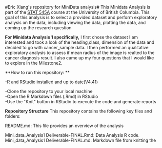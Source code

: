 
#Eric Xiang's repository for MiniData analysis# 
This Minidata Analysis is part of the [STAT 545A](https://stat545.stat.ubc.ca/syllabus-545a/) course at the University of British Columbia. This goal of this analysis is to select a provided dataset and perform exploratory analysis on the data, including viewing the data, plotting the data, and coming up the research question 

**For Minidata Analysis 1 specifically,** I first chose the dataset I am interested and took a look of the heading,class, dimension of the data and decided to go with cancer_sample data. I then performed an qualitative exploratory analysis to assess  if mean radius of the image is realted to the cancer diagnosis result. I also came up my four questions that I would like to explore in the Milestone2. 


**How to run this repository: **                                                                                                                                                                

-R and RStudio installed and up to date(V4.41) 

-Clone the repository to your local machine                                                                                                                                              
-Open the R Markdown files (.Rmd) in RStudio                                                                                                                                           
-Use the "Knit" button in RStudio to execute the code and generate reports

**Repository Structure**
This repository contains the following key files and folders:

README.md: This file provides an overview of the analysis

Mini_data_Analysis1 Deliverable-FINAL.Rmd: Data Analysis R code.
Mini_data_Analysis1 Deliverable-FINAL.md: Markdown file from knitting the 
